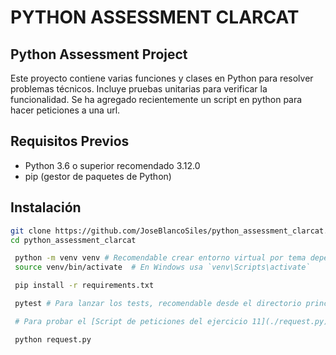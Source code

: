 # PYTHON ASSESSMENT CLARCAT


## Python Assessment Project
Este proyecto contiene varias funciones y clases en Python para resolver problemas técnicos. Incluye pruebas unitarias para verificar la funcionalidad.
Se ha agregado recientemente un script en python para hacer peticiones a una url.

## Requisitos Previos

- Python 3.6 o superior recomendado 3.12.0
- pip (gestor de paquetes de Python)

## Instalación

   ```sh
   git clone https://github.com/JoseBlancoSiles/python_assessment_clarcat.git
   cd python_assessment_clarcat

    python -m venv venv # Recomendable crear entorno virtual por tema dependencias
    source venv/bin/activate  # En Windows usa `venv\Scripts\activate`

    pip install -r requirements.txt

    pytest # Para lanzar los tests, recomendable desde el directorio principal

    # Para probar el [Script de peticiones del ejercicio 11](./request.py) lanzar desde el directorio principal del proyecto:

    python request.py
   ```